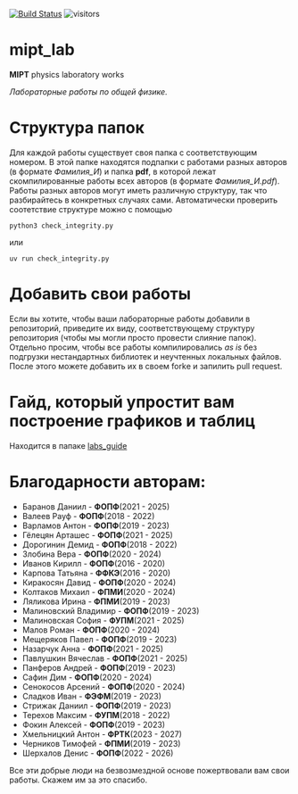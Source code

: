 [![Build Status](https://github.com/BlackSamorez/mipt_lab/workflows/CI/badge.svg)](https://github.com/BlackSamorez/mipt_lab/actions?query=workflow)
![visitors](https://visitor-badge.glitch.me/badge?page_id=black_samorez.mipt_lab)


# mipt_lab
**MIPT** physics laboratory works

*Лабораторные работы по общей физике.*

# Структура папок

Для каждой работы существует своя папка с соответствующим номером. В этой папке находятся подпапки с работами разных авторов (в формате *Фамилия_И*) и папка **pdf**, в которой лежат скомпилированные работы всех авторов (в формате *Фамилия_И.pdf*). Работы разных авторов могут иметь различную структуру, так что разбирайтесь в конкретных случаях сами. Автоматически проверить соотетствие структуре можно с помощью
```
python3 check_integrity.py
```
или
```
uv run check_integrity.py
```

# Добавить свои работы

Если вы хотите, чтобы ваши лабораторные работы добавили в репозиторий, приведите их виду, соответствующему структуру репозитория (чтобы мы могли просто провести слияние папок). Отдельно просим, чтобы все работы компилировались *as is* без подгрузки нестандартных библиотек и неучтенных локальных файлов. После этого можете добавить их в своем forkе и запилить pull request. 

# Гайд, который упростит вам построение графиков и таблиц

Находится в папаке [labs_guide](https://github.com/BlackSamorez/mipt_lab/blob/master/labs_guide/guide/Guide.ipynb)

# Благодарности авторам:
* Баранов Даниил - **ФОПФ**(2021 - 2025)
* Валеев Рауф - **ФОПФ**(2018 - 2022)
* Варламов Антон - **ФОПФ**(2019 - 2023)
* Гёлецян Арташес - **ФОПФ**(2021 - 2025)
* Дорогинин Демид - **ФОПФ**(2018 - 2022)
* Злобина Вера - **ФОПФ**(2020 - 2024)
* Иванов Кирилл - **ФОПФ**(2016 - 2020)
* Карпова Татьяна - **ФФКЭ**(2016 - 2020)
* Киракосян Давид - **ФОПФ**(2020 - 2024)
* Колтаков Михаил - **ФПМИ**(2020 - 2024)
* Ляликова Ирина - **ФПМИ**(2019 - 2023)
* Малиновский Владимир - **ФОПФ**(2019 - 2023)
* Малиновская София - **ФУПМ**(2021 - 2025)
* Малов Роман - **ФОПФ**(2020 - 2024)
* Мещеряков Павел - **ФОПФ**(2019 - 2023)
* Назарчук Анна - **ФОПФ**(2021 - 2025)
* Павлушкин Вячеслав - **ФОПФ**(2021 - 2025)
* Панферов Андрей - **ФОПФ**(2019 - 2023)
* Сафин Дим - **ФОПФ**(2020 - 2024)
* Сенокосов Арсений - **ФОПФ**(2020 - 2024)
* Сладков Иван - **ФЭФМ**(2019 - 2023)
* Стрижак Даниил - **ФОПФ**(2019 - 2023)
* Терехов Максим - **ФУПМ**(2018 - 2022)
* Фокин Алексей - **ФОПФ**(2019 - 2023)
* Хмельницкий Антон - **ФРТК**(2023 - 2027)
* Черников Тимофей - **ФПМИ**(2019 - 2023)
* Шерхалов Денис - **ФОПФ**(2022 - 2026)

Все эти добрые люди на безвозмездной основе пожертвовали вам свои работы. Скажем им за это спасибо.
